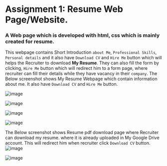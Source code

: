# Assignment 1: Resume Web Page/Website.
### A Web page which is developed with html, css which is mainly created for resume.
This webpage contains Short Introduction `about Me`, `Professional Skills`, `Personal details` and it also have `Download CV` and  `Hire Me` button which will helps the Recruiter to download __My Resume__. They can also fill the form  by clicking, `Hire Me` button which will redirect him to a form page, where recruiter can fill their details while they have vacancy in their `company`.
The Below screenshot shows My Resume Webpage which contain information about me.
It also have `Download CV` and `Hire Me` button.

 ![image](https://user-images.githubusercontent.com/99410043/201468037-257c450b-4e41-455e-8df2-a88c3f92763c.png)
 
![image](https://user-images.githubusercontent.com/99410043/201468048-f5ed1366-59ee-43c9-8f54-12783dc10e8a.png)

![image](https://user-images.githubusercontent.com/99410043/201468062-ab25fc87-0950-404e-95ca-2f556173501d.png)

![image](https://user-images.githubusercontent.com/99410043/201468074-3a570cae-b04e-45e5-ba63-31c6d481875f.png)



The Below screenshot shows Resume pdf download page where Recruiter can download my resume.
where it is already uploaded in My Google Drive account. 
This will redirect him when recruiter  click `Download CV` button.
![image](https://user-images.githubusercontent.com/99410043/201468078-4329f43d-22d1-4627-a512-01973dfb3f01.png)

![image](https://user-images.githubusercontent.com/99410043/201468081-7a00e52e-c6b5-4dff-a3ff-5f199623b7d6.png)

 



 
